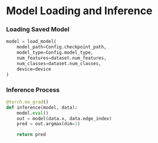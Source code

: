 # Model Loading and Inference

### Loading Saved Model

```python
model = load_model(
    model_path=Config.checkpoint_path,
    model_type=Config.model_type,
    num_features=dataset.num_features,
    num_classes=dataset.num_classes,
    device=device
)
```

### Inference Process

```python
@torch.no_grad()
def inference(model, data):
    model.eval()
    out = model(data.x, data.edge_index)
    pred = out.argmax(dim=1)

    return pred
```
